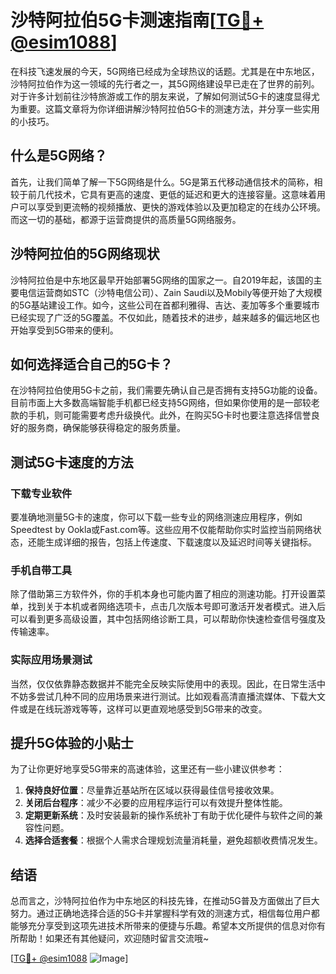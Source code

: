 # 沙特阿拉伯5G卡测速指南[[TG💪+ @esim1088](https://t.me/s/esim1088)]

在科技飞速发展的今天，5G网络已经成为全球热议的话题。尤其是在中东地区，沙特阿拉伯作为这一领域的先行者之一，其5G网络建设早已走在了世界的前列。对于许多计划前往沙特旅游或工作的朋友来说，了解如何测试5G卡的速度显得尤为重要。这篇文章将为你详细讲解沙特阿拉伯5G卡的测速方法，并分享一些实用的小技巧。

## 什么是5G网络？

首先，让我们简单了解一下5G网络是什么。5G是第五代移动通信技术的简称，相较于前几代技术，它具有更高的速度、更低的延迟和更大的连接容量。这意味着用户可以享受到更流畅的视频播放、更快的游戏体验以及更加稳定的在线办公环境。而这一切的基础，都源于运营商提供的高质量5G网络服务。

## 沙特阿拉伯的5G网络现状

沙特阿拉伯是中东地区最早开始部署5G网络的国家之一。自2019年起，该国的主要电信运营商如STC（沙特电信公司）、Zain Saudi以及Mobily等便开始了大规模的5G基站建设工作。如今，这些公司在首都利雅得、吉达、麦加等多个重要城市已经实现了广泛的5G覆盖。不仅如此，随着技术的进步，越来越多的偏远地区也开始享受到5G带来的便利。

## 如何选择适合自己的5G卡？

在沙特阿拉伯使用5G卡之前，我们需要先确认自己是否拥有支持5G功能的设备。目前市面上大多数高端智能手机都已经支持5G网络，但如果你使用的是一部较老款的手机，则可能需要考虑升级换代。此外，在购买5G卡时也要注意选择信誉良好的服务商，确保能够获得稳定的服务质量。

## 测试5G卡速度的方法

### 下载专业软件

要准确地测量5G卡的速度，你可以下载一些专业的网络测速应用程序，例如Speedtest by Ookla或Fast.com等。这些应用不仅能帮助你实时监控当前网络状态，还能生成详细的报告，包括上传速度、下载速度以及延迟时间等关键指标。

### 手机自带工具

除了借助第三方软件外，你的手机本身也可能内置了相应的测速功能。打开设置菜单，找到关于本机或者网络选项卡，点击几次版本号即可激活开发者模式。进入后可以看到更多高级设置，其中包括网络诊断工具，可以帮助你快速检查信号强度及传输速率。

### 实际应用场景测试

当然，仅仅依靠静态数据并不能完全反映实际使用中的表现。因此，在日常生活中不妨多尝试几种不同的应用场景来进行测试。比如观看高清直播流媒体、下载大文件或是在线玩游戏等等，这样可以更直观地感受到5G带来的改变。

## 提升5G体验的小贴士

为了让你更好地享受5G带来的高速体验，这里还有一些小建议供参考：

1. **保持良好位置**：尽量靠近基站所在区域以获得最佳信号接收效果。
2. **关闭后台程序**：减少不必要的应用程序运行可以有效提升整体性能。
3. **定期更新系统**：及时安装最新的操作系统补丁有助于优化硬件与软件之间的兼容性问题。
4. **选择合适套餐**：根据个人需求合理规划流量消耗量，避免超额收费情况发生。

## 结语

总而言之，沙特阿拉伯作为中东地区的科技先锋，在推动5G普及方面做出了巨大努力。通过正确地选择合适的5G卡并掌握科学有效的测速方式，相信每位用户都能够充分享受到这项先进技术所带来的便捷与乐趣。希望本文所提供的信息对你有所帮助！如果还有其他疑问，欢迎随时留言交流哦~

[[TG💪+ @esim1088](https://t.me/s/esim1088) ![Image](https://i.postimg.cc/4NQfJmqS/Snipaste-2025-05-13-00-14-12.png)]